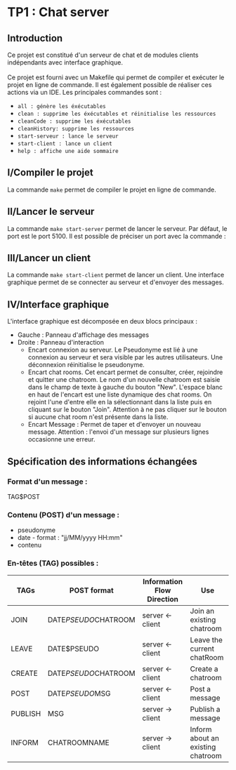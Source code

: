 # TP1 : Chat server
## Introduction
Ce projet est constitué d'un serveur de chat et de modules clients indépendants avec interface graphique.<br/><br/>
Ce projet est fourni avec un Makefile qui permet de compiler et exécuter le projet en ligne de commande. Il est également possible de réaliser ces actions via un IDE. Les principales commandes sont :
  * `all : génère les éxécutables`
  * `clean : supprime les éxécutables et réinitialise les ressources`
  * `cleanCode : supprime les éxécutables`
  * `cleanHistory: supprime les ressources`
  * `start-serveur : lance le serveur`
  * `start-client : lance un client`
  * `help : affiche une aide sommaire`
## I/Compiler le projet
La commande `make` permet de compiler le projet en ligne de commande.

## II/Lancer le serveur
La commande `make start-server` permet de lancer le serveur. Par défaut, le port est le port 5100. Il est possible de préciser un port avec la commande :

## III/Lancer un client
La commande `make start-client` permet de lancer un client. Une interface graphique permet de se connecter au serveur et d'envoyer des messages.
## IV/Interface graphique
L'interface graphique est décomposée en deux blocs principaux :
 * Gauche : Panneau d'affichage des messages
 * Droite : Panneau d'interaction
    * Encart connexion au serveur. Le Pseudonyme est lié à une connexion au serveur et sera visible par les autres utilisateurs.
        Une déconnexion réinitialise le pseudonyme.
    *  Encart chat rooms. Cet encart permet de consulter, créer, rejoindre et quitter une chatroom. Le nom d'un nouvelle chatroom est saisie dans le champ de texte à gauche du bouton "New".
        L'espace blanc en haut de l'encart est une liste dynamique des chat rooms. On rejoint l'une d'entre elle en la sélectionnant dans la liste puis en cliquant sur le bouton "Join". Attention à ne pas cliquer sur le bouton si aucune chat room n'est présente dans la liste.
    * Encart Message : Permet de taper et d'envoyer un nouveau message. Attention : l'envoi d'un message sur plusieurs lignes occasionne une erreur.

## Spécification des informations échangées
### Format d'un message :
 TAG$POST
### Contenu (POST) d'un message :
* pseudonyme
* date - format : "jj/MM/yyyy HH:mm"
* contenu
### En-têtes (TAG) possibles :
| TAGs | POST format | Information Flow Direction | Use |
|-----|-------------|----------------------------|------|
|JOIN|DATE$PSEUDO$CHATROOM|server <- client|Join an existing chatroom|
|LEAVE|DATE$PSEUDO|server <- client|Leave the current chatRoom|
|CREATE|DATE$PSEUDO$CHATROOM|server <- client|Create a chatroom|
|POST|DATE$PSEUDO$MSG|server <- client|Post a message|
|PUBLISH|MSG|server -> client|Publish a message|
|INFORM|CHATROOMNAME|server -> client|Inform about an existing chatroom|

 
